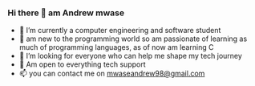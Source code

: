 ### Hi there 👋 am Andrew mwase

- 🔭 I’m currently a computer engineering and software student 
- 🌱 am new to the programming world so am passionate of learning as much of programming languages, as of now am learning C 
- 🤔 I’m looking for everyone who can help me shape my tech journey 
- 💬 Am open to everything tech support 
- 📫 you can contact me on mwaseandrew98@gmail.com 

